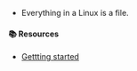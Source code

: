 - Everything in a Linux is a file.

#### 📚 Resources  
- [Gettting started](https://linuxjourney.com/lesson/linux-history)

